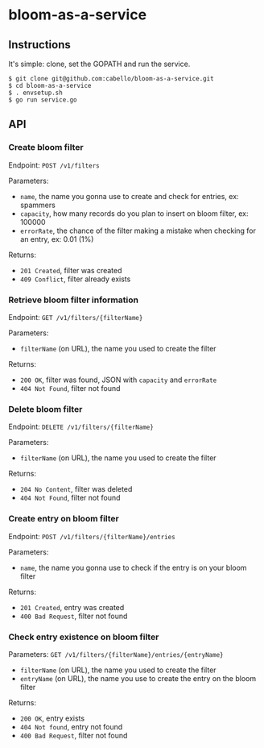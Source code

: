 # bloom-as-a-service

## Instructions

It's simple: clone, set the GOPATH and run the service. 

    $ git clone git@github.com:cabello/bloom-as-a-service.git
    $ cd bloom-as-a-service
    $ . envsetup.sh
    $ go run service.go

## API

### Create bloom filter

Endpoint: `POST /v1/filters`

Parameters: 

- `name`, the name you gonna use to create and check for entries, ex: spammers
- `capacity`, how many records do you plan to insert on bloom filter, ex: 100000
- `errorRate`, the chance of the filter making a mistake when checking for an entry, ex: 0.01 (1%)

Returns:

- `201 Created`, filter was created
- `409 Conflict`, filter already exists

### Retrieve bloom filter information

Endpoint: `GET /v1/filters/{filterName}`

Parameters: 

- `filterName` (on URL), the name you used to create the filter

Returns:

- `200 OK`, filter was found, JSON with `capacity` and `errorRate`
- `404 Not Found`, filter not found

### Delete bloom filter

Endpoint: `DELETE /v1/filters/{filterName}`

Parameters:

- `filterName` (on URL), the name you used to create the filter

Returns:

- `204 No Content`, filter was deleted
- `404 Not Found`, filter not found

### Create entry on bloom filter

Endpoint: `POST /v1/filters/{filterName}/entries`

Parameters:

- `name`, the name you gonna use to check if the entry is on your bloom filter

Returns:

- `201 Created`, entry was created
- `400 Bad Request`, filter not found


### Check entry existence on bloom filter

Parameters: `GET /v1/filters/{filterName}/entries/{entryName}`

- `filterName` (on URL), the name you used to create the filter
- `entryName` (on URL), the name you use to create the entry on the bloom filter

Returns:

- `200 OK`, entry exists
- `404 Not found`, entry not found
- `400 Bad Request`, filter not found


